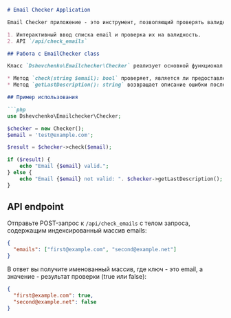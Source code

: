 ```markdown
# Email Checker Application

Email Checker приложение - это инструмент, позволяющий проверять валидность email адресов. Оно поддерживает два режима работы:

1. Интерактивный ввод списка email и проверка их на валидность.
2. API `/api/check_emails`

## Работа с EmailChecker class 

Класс `Dshevchenko\Emailchecker\Checker` реализует основной функционал приложения:

* Метод `check(string $email): bool` проверяет, является ли предоставленный адрес электронной почты действительным, и сохраняет результат в кэше.
* Метод `getLastDescription(): string` возвращает описание ошибки последнй проверки.

## Пример использования

```php
use Dshevchenko\Emailchecker\Checker;

$checker = new Checker();
$email = 'test@example.com';

$result = $checker->check($email);

if ($result) {
    echo "Email {$email} valid.";
} else {
    echo "Email {$email} not valid: ". $checker->getLastDescription();
}
```

## API endpoint

Отправьте POST-запрос к `/api/check_emails` с телом запроса, содержащим индексированный массив emails:

```json
{
  "emails": ["first@example.com", "second@example.net"]
}
```

В ответ вы получите именованный массив, где ключ - это email, а значение - результат проверки (true или false):

```json
{
  "first@example.com": true,
  "second@example.net": false
}
```
```
